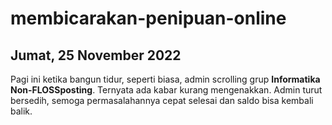 # membicarakan-penipuan-online

## Jumat, 25 November 2022

Pagi ini ketika bangun tidur, seperti biasa, admin scrolling grup **Informatika Non-FLOSSposting**. Ternyata ada kabar kurang mengenakkan. Admin turut bersedih, semoga permasalahannya cepat selesai dan saldo bisa kembali balik.
